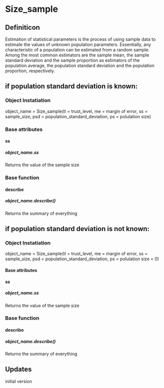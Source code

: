 # Size_sample

## Definiticon
Estimation of statistical parameters is the process of using sample data to estimate the values of unknown population parameters. Essentially, any
characteristic of a population can be estimated from a random sample.
Among the most common estimators are the sample mean, the sample standard deviation and the sample proportion as estimators of the population average, the population standard deviation and the population proportion, respectively.

## if population standard deviation is known:
### Object Instatiation
object_name = Size_sample(tl = trust_level,
						 me = margin of error,
						 ss = sample_size,
						 psd = population_standard_deviation,
						 ps = polulation size)

### Base attributes

#### ss
##### object_name.ss
Returns the value of the sample size

### Base function

#### describe
##### object_name.describe()
Returns the summary of everything

## if population standard deviation is not known:
### Object Instatiation
object_name = Size_sample(tl = trust_level,
						 me = margin of error,
						 ss = sample_size,
						 psd = population_standard_deviation,
						 ps = polulation size = 0)

#### Base attributes

#### ss
##### object_name.ss
Returns the value of the sample size

### Base function

#### describe
##### object_name.describe()
Returns the summary of everything


## Updates
initial version